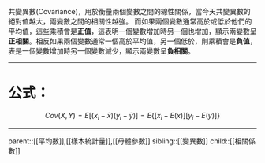 共變異數(Covariance)，用於衡量兩個變數之間的線性關係，當今天共變異數的絕對值越大，兩變數之間的相關性越強。
而如果兩個變數通常高於或低於他們的平均值，這些乘積會是**正值**，這表明一個變數增加時另一個也增加，顯示兩變數呈**正相關**。相反如果兩個變數通常一個高於平均值，另一個低於，則乘積會是**負值**，表是一個變數增加時另一個變數減少，顯示兩變數呈**負相關**。
- - -
# 公式：
$$
Cov(X,Y)=E\left[(x_i-\bar{x})(y_i-\bar{y})\right]=E\left\lbrace\left[x_i-E(x)\right]\left[y_i-E(y)\right]\right\rbrace
$$
- - -
parent::[[平均數]],[[樣本統計量]],[[母體參數]]
sibling::[[變異數]]
child::[[相關係數]]